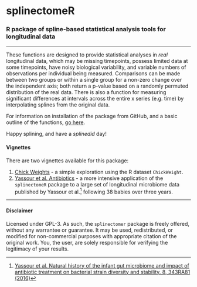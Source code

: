 # splinectomeR
### R package of spline-based statistical analysis tools for longitudinal data
***
These functions are designed to provide statistical analyses in _real_ longitudinal data, which may be missing timepoints, possess limited data at some timepoints, have noisy biological variability, and variable numbers of observations per individual being measured. Comparisons can be made between two groups or within a single group for a non-zero change over the independent axis; both return a p-value based on a randomly permuted distribution of the real data. There is also a function for measuring significant differences at intervals across the entire x series (e.g. time) by interpolating splines from the original data.  
  
For information on installation of the package from GitHub, and a basic outline of the functions, [go here](installation_introduction.md).  
  
Happy splining, and have a _splinedid_ day!
  
#### Vignettes
There are two vignettes available for this package:
1. [Chick Weights](chickweights_web.html) - a simple exploration using the R dataset `ChickWeight`.
1. [Yassour et al. Antibiotics](yassour_antibiotics_web.html) - a more intensive application of the `splinectomeR` package to a large set of longitudinal microbiome data published by Yassour et al.[^1] following 38 babies over three years.
  
***  
  
[^1]: [Yassour et al. Natural history of the infant gut microbiome and impact of antibiotic treatment on bacterial strain diversity and stability. 8, 343RA81 (2016)](http://stm.sciencemag.org/content/8/343/343ra81.short)  
  
  
  
#### Disclaimer
Licensed under GPL-3. As such, the `splinectomer` package is freely offered, without any warrantee or guarantee. It may be used, redistributed, or modified for non-commercial purposes with appropriate citation of the original work. You, the user, are solely responsible for verifying the legitimacy of your results.  
  
